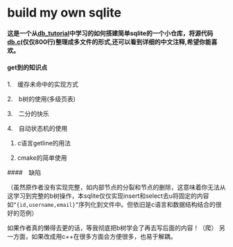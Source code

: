 # build my own sqlite

#### 这是一个从[db_tutorial](https://github.com/cstack/db_tutorial/)中学习的如何搭建简单sqlite的一个小仓库，将源代码[db.c](https://github.com/cstack/db_tutorial/blob/master/db.c#L236)(仅仅800行)整理成多文件的形式,还可以看到详细的中文注释,希望你能喜欢。

#### get到的知识点

1.　缓存未命中的实现方式

2.　b树的使用(多级页表)

3.　二分的快乐

4.　自动状态机的使用

1. c语言getline的用法

2. cmake的简单使用

####　缺陷

（虽然原作者没有实现完整，如内部节点的分裂和节点的删除，这意味着你无法从这学习到完整的b树操作，本sqlite仅仅实现insert和select去u将固定的内容如`“{id,username,email}”`序列化到文件中。但依旧是c语言和数据结构结合的很好的范例）

如果作者真的懒得去更的话，等我彻底把b树学会了再去写后面的内容！（爬）
另一方面，如果改成用c++在很多方面会方便很多，也易于解耦。


